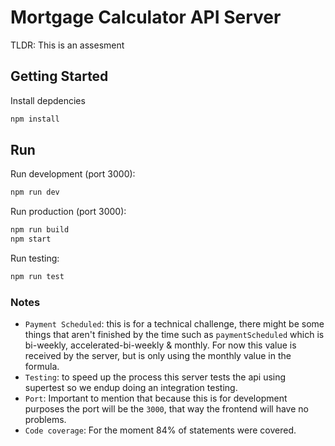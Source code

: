 # Mortgage Calculator API Server

TLDR: This is an assesment

## Getting Started

Install depdencies

```bash
npm install
```

## Run

Run development (port 3000):

```bash
npm run dev
```

Run production (port 3000):

```bash
npm run build
npm start
```

Run testing:

```bash
npm run test
```

### Notes

- `Payment Scheduled`: this is for a technical challenge, there might be some things that aren't finished by the time such as `paymentScheduled` which is bi-weekly, accelerated-bi-weekly & monthly. For now this value is received by the server, but is only using the monthly value in the formula.
- `Testing`: to speed up the process this server tests the api using supertest so we endup doing an integration testing.
- `Port`: Important to mention that because this is for development purposes the port will be the `3000`, that way the frontend will have no problems.
- `Code coverage`: For the moment 84% of statements were covered.
